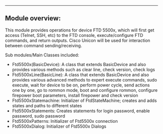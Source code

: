 ----------------------------------------------
Module overview:
----------------------------------------------
This module provides operations for device FTD 5500x,
which will first get access (Telnet, SSH, etc)
to the FTD console, execute/configure FTD commands, and return outputs. Cisco Unicon will be used
for interaction between command sending/receiving.

Sub modules/Main Classes included:

* Ftd5500x(BasicDevice): A class that extends BasicDevice and also provides various methods such as clear line,
                check version, check logs
* Ftd5500xLine(BasicLine): A class that extends BasicDevice and also provides various advanced methods to expert
                execute commands, sudo execute, wait for device to be on, perform power cycle, send actions one by one,
                go to rommon mode, boot and configure rommon, configure firepower boot parameters,
                install firepower and check version
* Ftd5500xStatemachine: Initializer of FtdStateMachine; creates and adds states and paths to different states
* Ftd5500xStatements: Creates statements for login password, enable password, sudo password
* Ftd5500xPatterns: Initializer of Ftd5500x connection
* Ftd5500xDialog: Initializer of Ftd5500x Dialogs
